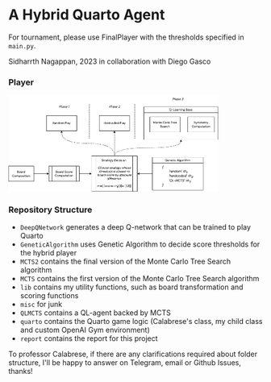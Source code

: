 # A Hybrid Quarto Agent

For tournament, please use FinalPlayer with the thresholds specified in `main.py`.

Sidharrth Nagappan, 2023 in collaboration with Diego Gasco

### Player

<img src="./methodology.drawio.png" alt="methodology" style="zoom:50%;" />

### Repository Structure

- `DeepQNetwork` generates a deep Q-network that can be trained to play Quarto
- `GeneticAlgorithm` uses Genetic Algorithm to decide score thresholds for the hybrid player
- `MCTS2` contains the final version of the Monte Carlo Tree Search algorithm
- `MCTS` contains the first version of the Monte Carlo Tree Search algorithm
- `lib` contains my utility functions, such as board transformation and scoring functions
- `misc` for junk
- `QLMCTS` contains a QL-agent backed by MCTS
- `quarto` contains the Quarto game logic (Calabrese's class, my child class and custom OpenAI Gym environment)
- `report` contains the report for this project

To professor Calabrese, if there are any clarifications required about folder structure, I'll be happy to answer on Telegram, email or Github Issues, thanks!
